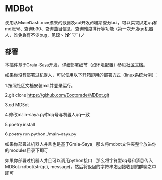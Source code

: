 # MDBot

使用从MuseDash.moe摸来的数据及api开发的喵斯查分bot，可以实现绑定qq和md账号、查询b30、查询曲目信息、查询难度排行等功能（第一次开发qq机器人，难免会有不少bug，见谅ヽ(✿ﾟ▽ﾟ)ノ

## 部署

本插件基于Graia-Saya开发，详细部署细节（如环境配置）参见[社区文档](https://graiax.cn/)。

如果你没有部署过机器人，可以使用以下开箱即用的部署方式（linux系统为例）：

1.按照社区文档安装mcl并登录运行。

2.git clone https://github.com/Doctorade/MDBot.git

3.cd MDBot

4.修改main-saya.py中qq号与机器人qq一致

5.poetry install

6.poetry run python ./main-saya.py

如果你部署过机器人并且也是基于Graia-Saya，那么将mdbot文件夹整个放进你的modules目录下即可

如果你部署过机器人并且可以调用python接口，那么将字符型qq号和消息传入MDBot.mdbot(str(qq), message)，然后将返回的字符串发回接收到的群聊之中即可
